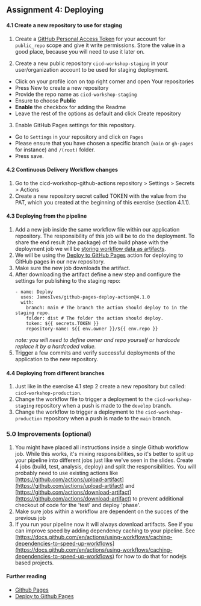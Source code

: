 ## Assignment 4: Deploying

#### 4.1 Create a new repository to use for staging

1. Create a [GitHub Personal Access Token](https://help.github.com/en/github/authenticating-to-github/creating-a-personal-access-token-for-the-command-line) for your account for `public_repo` scope and give it write permissions. Store the value in a good place, because you will need to use it later on.

2. Create a new public repository `cicd-workshop-staging` in your user/organization account to be used for staging deployment.
- Click on your profile icon on top right corner and open Your repositories
- Press New to create a new repository
- Provide the repo name as `cicd-workshop-staging`
- Ensure to choose **Public**
- **Enable** the checkbox for adding the Readme
- Leave the rest of the options as default and click Create repository

3. Enable GitHub Pages settings for this repository.

- Go to `Settings` in your repository and click on `Pages`
- Please ensure that you have chosen a specific branch (`main` or `gh-pages` for instance) and `/(root)` folder. 
- Press save. 

#### 4.2 Continuous Delivery Workflow changes 

1. Go to the cicd-workshop-github-actions repository > Settings > Secrets > Actions
2. Create a new repository secret called TOKEN with the value from the PAT, which you created at the beginning of this exercise (section 4.1.1). 

#### 4.3 Deploying from the pipeline

1.  Add a new job inside the same workflow file within our application repository. The responsibility of this job will be to do the deployment. To share the end result (the package) of the build phase with the deployment job we will be [storing workflow data as artifacts](https://docs.github.com/en/actions/using-workflows/storing-workflow-data-as-artifacts). 
2.  We will be using the [Deploy to GitHub Pages](https://github.com/marketplace/actions/deploy-to-github-pages) action for deploying to GitHub pages in our new repository.
4.  Make sure the new job downloads the artifact.
5.  After downloading the artifact define a new step and configure the settings for publishing to the staging repo:
    ```
    - name: Deploy 
      uses: JamesIves/github-pages-deploy-action@4.1.0
      with:
        branch: main # The branch the action should deploy to in the staging repo.
        folder: dist # The folder the action should deploy.
        token: ${{ secrets.TOKEN }}
        repository-name: ${{ env.owner }}/${{ env.repo }}
    ```
    _note: you will need to define owner and repo yourself or hardcode replace it by a hardcoded value._
6.  Trigger a few commits and verify successful deployments of the application to the new repository.

#### 4.4 Deploying from different branches

1. Just like in the exercise 4.1 step 2 create a new repository but called: `cicd-workshop-production`.
2. Change the workflow file to trigger a deployment to the `cicd-workshop-staging` repository when a push is made to the `develop` branch. 
3. Change the workflow to trigger a deployment to the `cicd-workshop-production` repository when a push is made to the `main` branch.

### 5.0 Improvements (optional)

1. You might have placed all instructions inside a single Github workflow job. While this works, it's mixing responsibilities, so it's better to split up your pipeline into different jobs just like we've seen in the slides. Create 4 jobs (build, test, analysis, deploy) and split the responsibilities.
   You will probably need to use existing actions like [https://github.com/actions/upload-artifact](https://github.com/actions/upload-artifact) and [https://github.com/actions/download-artifact](https://github.com/actions/download-artifact) to prevent additional checkout of code for the 'test' and deploy 'phase'.
2. Make sure jobs within a workflow are dependent on the succes of the previous job
3. If you run your pipeline now it will always download artifacts. See if you can improve speed by adding dependency caching to your pipeline. See [https://docs.github.com/en/actions/using-workflows/caching-dependencies-to-speed-up-workflows](https://docs.github.com/en/actions/using-workflows/caching-dependencies-to-speed-up-workflows) for how to do that for nodejs based projects.

#### Further reading

- [Github Pages](https://pages.github.com)
- [Deploy to Github Pages](https://github.com/marketplace/actions/deploy-to-github-pages)


